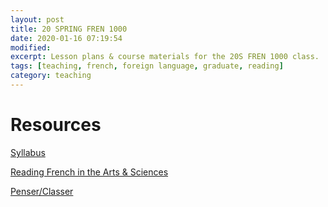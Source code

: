```yaml
--- 
layout: post
title: 20 SPRING FREN 1000 
date: 2020-01-16 07:19:54 
modified:   
excerpt: Lesson plans & course materials for the 20S FREN 1000 class. 
tags: [teaching, french, foreign language, graduate, reading]
category: teaching
---
```


# Resources

[Syllabus](https://drive.google.com/file/d/19xu5CtuOLxfFAVMcJDhFo5hKZIvSiqvd/view?usp=sharing)

[Reading French in the Arts & Sciences](https://drive.google.com/file/d/1FUB9LjQlS-kpdqATr1eD3sMkLqwXnYx-/view?usp=sharing) 

[Penser/Classer](https://drive.google.com/file/d/1FXpPYe7WswW--Cv273dhec5XSmI4scO4/view?usp=sharing)

